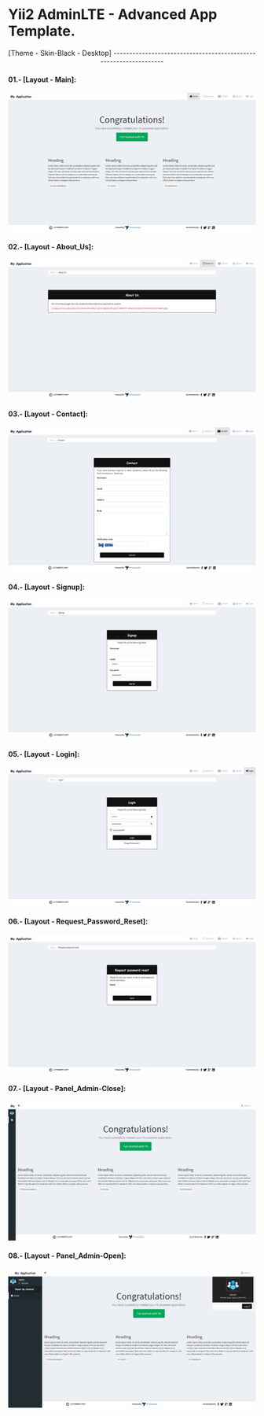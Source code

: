 Yii2 AdminLTE - Advanced App Template.
======================================

<p align= "center">[Theme - Skin-Black - Desktop]
-----------------------------------------------------------------

#### 01.- [Layout - Main]:

![Home Page Skin-Black-Main](images/skin-black/black-main.png)

#### 02.- [Layout - About_Us]:

![Home Page Skin-Black-About_Us](images/skin-black/black-about_us.png)

#### 03.- [Layout - Contact]:

![Home Page Skin-Black-Contact](images/skin-black/black-contact.png)

#### 04.- [Layout - Signup]:

![Home Page Skin-Black-Signup](images/skin-black/black-signup.png)

#### 05.- [Layout - Login]:

![Home Page Skin-Black-Login](images/skin-black/black-login.png)

#### 06.- [Layout - Request_Password_Reset]:

![Home Page Skin-Black-Request_Password_Reset](images/skin-black/black-request_password_reset.png)

#### 07.- [Layout - Panel_Admin-Close]:

![Home Page Skin-Black-Panel_Admin-Close](images/skin-black/black-panel_admin-close.png)

#### 08.- [Layout - Panel_Admin-Open]:

![Home Page Skin-Black-Panel_Admin-Open](images/skin-black/black-panel_admin-open.png)